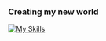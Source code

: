 ### Creating my new world

[![My Skills](https://skills.thijs.gg/icons?i=html,css,javascript,react,figma&theme=light)](https://skills.thijs.gg)
